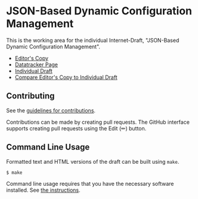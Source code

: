 <!-- regenerate: on (set to off if you edit this file) -->

# JSON-Based Dynamic Configuration Management

This is the working area for the individual Internet-Draft, "JSON-Based Dynamic Configuration Management".

* [Editor's Copy](https://doguabaris.github.io/draft-abaris-json-dcm/#go.draft-abaris-json-dcm.html)
* [Datatracker Page](https://datatracker.ietf.org/doc/draft-abaris-json-dcm)
* [Individual Draft](https://datatracker.ietf.org/doc/html/draft-abaris-json-dcm)
* [Compare Editor's Copy to Individual Draft](https://doguabaris.github.io/draft-abaris-json-dcm/#go.draft-abaris-json-dcm.diff)


## Contributing

See the
[guidelines for contributions](https://github.com/doguabaris/draft-abaris-json-dcm/blob/main/CONTRIBUTING.md).

Contributions can be made by creating pull requests.
The GitHub interface supports creating pull requests using the Edit (✏) button.


## Command Line Usage

Formatted text and HTML versions of the draft can be built using `make`.

```sh
$ make
```

Command line usage requires that you have the necessary software installed.  See
[the instructions](https://github.com/martinthomson/i-d-template/blob/main/doc/SETUP.md).

